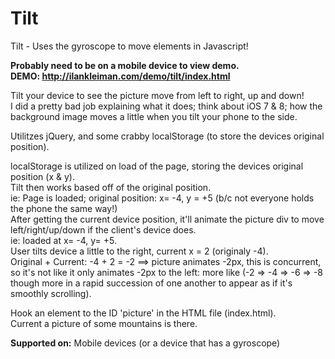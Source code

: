 # Tilt
Tilt - Uses the gyroscope to move elements in Javascript!

<b>Probably need to be on a mobile device to view demo.</b><br/>
<b>DEMO: http://ilankleiman.com/demo/tilt/index.html</b>

Tilt your device to see the picture move from left to right, up and down!
<br/> I did a pretty bad job explaining what it does; think about iOS 7 & 8; how the background image moves a little when you tilt your phone to the side.

Utilitzes jQuery, and some crabby localStorage (to store the devices original position).

localStorage is utilized on load of the page, storing the devices original position (x & y).
<br/>Tilt then works based off of the original position. <br/> ie: Page is loaded; original position: x= -4, y = +5 (b/c not everyone holds the phone the same way!)<br/>
After getting the current device position, it'll animate the picture div to move left/right/up/down if the client's device does.<br/>
ie: loaded at x= -4, y= +5.<br/>
User tilts device a little to the right, current x = 2 (originaly -4).<br/>
Original + Current: -4 + 2 = -2 ==> picture animates -2px, this is concurrent, so it's not like it only animates -2px to the left: more like (-2 => -4 => -6 => -8 though more in a rapid succession of one another to appear as if it's smoothly scrolling).

Hook an element to the ID 'picture' in the HTML file (index.html).
<br/>Current a picture of some mountains is there.

<b>Supported on:</b>
Mobile devices (or a device that has a gyroscope)

